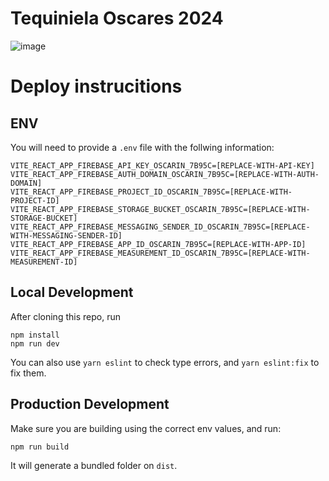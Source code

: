 # Tequiniela Oscares 2024
![image](https://user-images.githubusercontent.com/32628/223587651-29aa841b-90e5-4f75-80cb-3757bb48d5f5.png)

# Deploy instrucitions

## ENV
You will need to provide a `.env` file with the follwing information:

```
VITE_REACT_APP_FIREBASE_API_KEY_OSCARIN_7B95C=[REPLACE-WITH-API-KEY]
VITE_REACT_APP_FIREBASE_AUTH_DOMAIN_OSCARIN_7B95C=[REPLACE-WITH-AUTH-DOMAIN]
VITE_REACT_APP_FIREBASE_PROJECT_ID_OSCARIN_7B95C=[REPLACE-WITH-PROJECT-ID]
VITE_REACT_APP_FIREBASE_STORAGE_BUCKET_OSCARIN_7B95C=[REPLACE-WITH-STORAGE-BUCKET]
VITE_REACT_APP_FIREBASE_MESSAGING_SENDER_ID_OSCARIN_7B95C=[REPLACE-WITH-MESSAGING-SENDER-ID]
VITE_REACT_APP_FIREBASE_APP_ID_OSCARIN_7B95C=[REPLACE-WITH-APP-ID]
VITE_REACT_APP_FIREBASE_MEASUREMENT_ID_OSCARIN_7B95C=[REPLACE-WITH-MEASUREMENT-ID]
```
## Local Development

After cloning this repo, run

```
npm install
npm run dev
```

You can also use `yarn eslint` to check type errors, and `yarn eslint:fix` to fix them.

## Production Development

Make sure you are building using the correct env values, and run:

```
npm run build
```

It will generate a bundled folder on `dist`.
